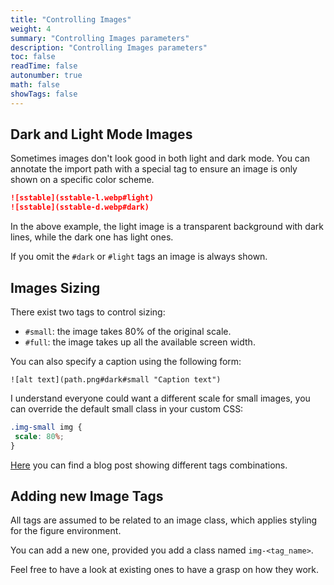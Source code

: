 ```yaml
---
title: "Controlling Images"
weight: 4
summary: "Controlling Images parameters"
description: "Controlling Images parameters"
toc: false
readTime: false
autonumber: true
math: false
showTags: false
---
```


## Dark and Light Mode Images

Sometimes images don't look good in both light and dark mode. You can annotate the import path with a special tag to ensure an image is only shown on a specific color scheme.

```md
![sstable](sstable-l.webp#light)
![sstable](sstable-d.webp#dark)
```

In the above example, the light image is a transparent background with dark lines, while the dark one has light ones.

If you omit the `#dark` or `#light` tags an image is always shown.

## Images Sizing

There exist two tags to control sizing:
- `#small`: the image takes 80% of the original scale.
- `#full`: the image takes up all the available screen width.

You can also specify a caption using the following form: 

```
![alt text](path.png#dark#small "Caption text")
```

I understand everyone could want a different scale for small images, you can override the default small class in your custom CSS:

```css
.img-small img {
 scale: 80%;
}
```

[Here](https://tomfran.github.io/posts/hugo-images/) you can find a blog post showing different tags combinations.

## Adding new Image Tags

All tags are assumed to be related to an image class, which applies styling for the figure environment.

You can add a new one, provided you add a class named `img-<tag_name>`.

Feel free to have a look at existing ones to have a grasp on how they work.

